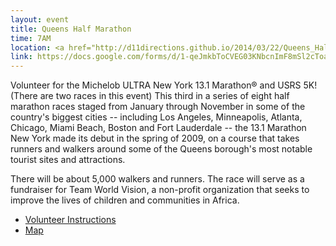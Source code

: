 ```yaml
---
layout: event
title: Queens Half Marathon
time: 7AM
location: <a href="http://d11directions.github.io/2014/03/22/Queens_Half_Marathon/">Flushing Meadows - Corona Park near Arthur Ashe Stadium</a>
link: https://docs.google.com/forms/d/1-qeJmkbToCVEG03KNbcnImF8mSl2cToa7i3ySjAFSsw/viewform
---
```

Volunteer for the Michelob ULTRA New York 13.1 Marathon® and USRS 5K! (There are two races in this event) This third in a series of eight half marathon races staged from January through November in some of the country's biggest cities -- including Los Angeles, Minneapolis, Atlanta, Chicago, Miami Beach, Boston and Fort Lauderdale -- the 13.1 Marathon New York made its debut in the spring of 2009, on a course that takes runners and walkers around some of the Queens borough's most notable tourist sites and attractions.

There will be about 5,000 walkers and runners. The race will serve as a fundraiser for Team World Vision, a non-profit organization that seeks to improve the lives of children and communities in Africa. 

<!-- more -->

- [Volunteer Instructions](https://drive.google.com/file/d/0B27xy3_LFsTldjJURVRiOUdJbE0/edit)
- [Map](https://drive.google.com/file/d/0B27xy3_LFsTlM1lxZ05CNURnSms/edit)
